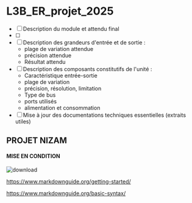 # L3B_ER_projet_2025
- [ ] Description du module et attendu final
- [ ] 
- [ ] Description des grandeurs d'entrée et de sortie :
    - plage de variation attendue
    - précision attendue
    - Résultat attendu
- [ ] Description des composants constitutifs de l'unité : 
    - Caractéristique entrée-sortie
    - plage de variation
    - précision, résolution, limitation
    - Type de bus
    - ports utilisés
    - alimentation et consommation
- [ ] Mise à jour des documentations techniques essentielles (extraits utiles)
## PROJET NIZAM 
#### MISE EN CONDITION
![download](https://github.com/user-attachments/assets/7424d038-6472-4bc9-b47e-51e8cff577d1)

https://www.markdownguide.org/getting-started/

https://www.markdownguide.org/basic-syntax/
